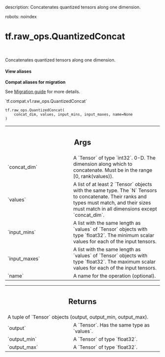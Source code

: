 description: Concatenates quantized tensors along one dimension.

robots: noindex

# tf.raw_ops.QuantizedConcat

<!-- Insert buttons and diff -->

<table class="tfo-notebook-buttons tfo-api nocontent" align="left">

</table>



Concatenates quantized tensors along one dimension.

<section class="expandable">
  <h4 class="showalways">View aliases</h4>
  <p>
<b>Compat aliases for migration</b>
<p>See
<a href="https://www.tensorflow.org/guide/migrate">Migration guide</a> for
more details.</p>
<p>`tf.compat.v1.raw_ops.QuantizedConcat`</p>
</p>
</section>

<pre class="devsite-click-to-copy prettyprint lang-py tfo-signature-link">
<code>tf.raw_ops.QuantizedConcat(
    concat_dim, values, input_mins, input_maxes, name=None
)
</code></pre>



<!-- Placeholder for "Used in" -->


<!-- Tabular view -->
 <table class="responsive fixed orange">
<colgroup><col width="214px"><col></colgroup>
<tr><th colspan="2"><h2 class="add-link">Args</h2></th></tr>

<tr>
<td>
`concat_dim`
</td>
<td>
A `Tensor` of type `int32`.
0-D.  The dimension along which to concatenate.  Must be in the
range [0, rank(values)).
</td>
</tr><tr>
<td>
`values`
</td>
<td>
A list of at least 2 `Tensor` objects with the same type.
The `N` Tensors to concatenate. Their ranks and types must match,
and their sizes must match in all dimensions except `concat_dim`.
</td>
</tr><tr>
<td>
`input_mins`
</td>
<td>
A list with the same length as `values` of `Tensor` objects with type `float32`.
The minimum scalar values for each of the input tensors.
</td>
</tr><tr>
<td>
`input_maxes`
</td>
<td>
A list with the same length as `values` of `Tensor` objects with type `float32`.
The maximum scalar values for each of the input tensors.
</td>
</tr><tr>
<td>
`name`
</td>
<td>
A name for the operation (optional).
</td>
</tr>
</table>



<!-- Tabular view -->
 <table class="responsive fixed orange">
<colgroup><col width="214px"><col></colgroup>
<tr><th colspan="2"><h2 class="add-link">Returns</h2></th></tr>
<tr class="alt">
<td colspan="2">
A tuple of `Tensor` objects (output, output_min, output_max).
</td>
</tr>
<tr>
<td>
`output`
</td>
<td>
A `Tensor`. Has the same type as `values`.
</td>
</tr><tr>
<td>
`output_min`
</td>
<td>
A `Tensor` of type `float32`.
</td>
</tr><tr>
<td>
`output_max`
</td>
<td>
A `Tensor` of type `float32`.
</td>
</tr>
</table>

